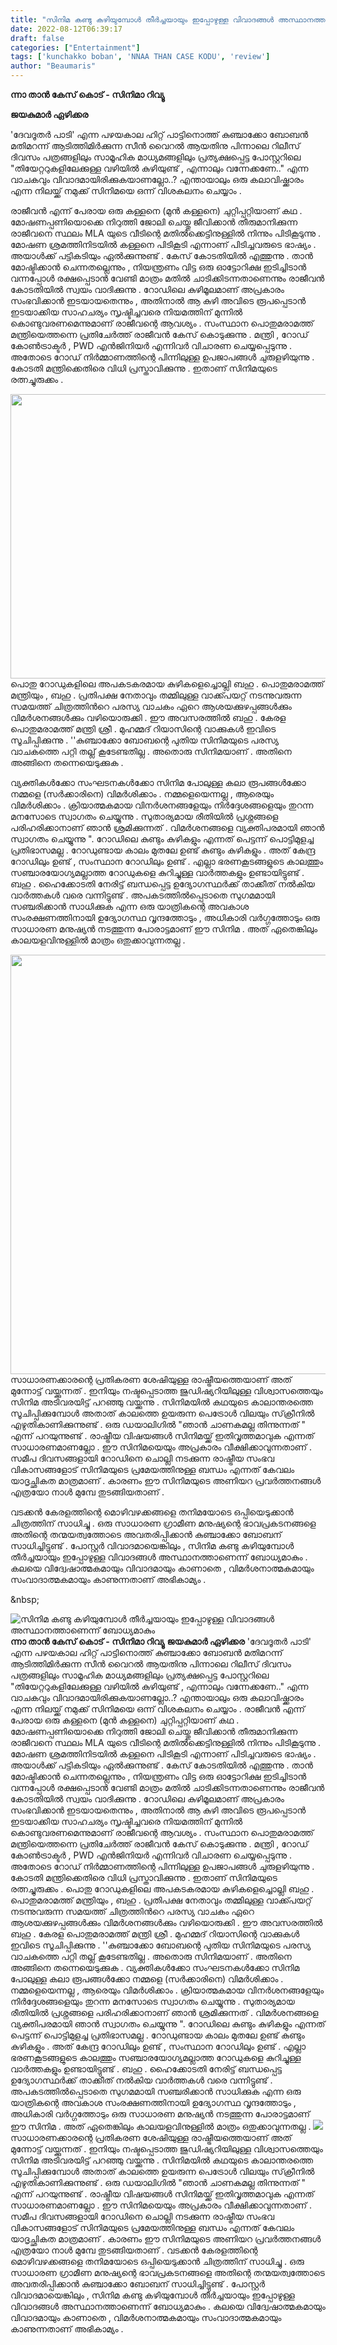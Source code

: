 ```yaml
---
title: "സിനിമ കണ്ടു കഴിയുമ്പോൾ തീർച്ചയായും ഇപ്പോഴുള്ള വിവാദങ്ങൾ അസ്ഥാനത്താണെന്ന് ബോധ്യമാകും"
date: 2022-08-12T06:39:17
draft: false
categories: ["Entertainment"]
tags: ['kunchakko boban', 'NNAA THAN CASE KODU', 'review']
author: "Beaumaris"
---
```


<strong>ന്നാ താൻ കേസ് കൊട് - സിനിമാ റിവ്യൂ</strong>

<strong>ജയകുമാർ ഏഴിക്കര</strong>

'ദേവദൂതർ പാടി' എന്ന പഴയകാല ഹിറ്റ് പാട്ടിനൊത്ത് കുഞ്ചാക്കോ ബോബൻ മതിമറന്ന് ആടിത്തിമിർക്കുന്ന സീൻ വൈറൽ ആയതിനു പിന്നാലെ റിലീസ് ദിവസം പത്രങ്ങളിലും സാമൂഹിക മാധ്യമങ്ങളിലും പ്രത്യക്ഷപ്പെട്ട പോസ്റ്ററിലെ "തിയേറ്ററുകളിലേക്കുള്ള വഴിയിൽ കുഴിയുണ്ട് , എന്നാലും വന്നേക്കണേ.." എന്ന വാചകവും വിവാദമായിരിക്കുകയാണല്ലോ..? എന്തായാലും ഒരു കലാവിഷ്ക്കാരം എന്ന നിലയ്ക്ക് നമുക്ക് സിനിമയെ ഒന്ന് വിശകലനം ചെയ്യാം .

രാജീവൻ എന്ന് പേരായ ഒരു കള്ളനെ (മുൻ കള്ളനെ) ചുറ്റിപ്പറ്റിയാണ് കഥ . മോഷണപ്പണിയൊക്കെ നിറുത്തി ജോലി ചെയ്തു ജീവിക്കാൻ തീരുമാനിക്കുന്ന രാജീവനെ സ്ഥലം MLA യുടെ വീടിന്റെ മതിൽക്കെട്ടിനുള്ളിൽ നിന്നും പിടികൂടുന്നു . മോഷണ ശ്രമത്തിനിടയിൽ കള്ളനെ പിടികൂടി എന്നാണ് പിടിച്ചവരുടെ ഭാഷ്യം . അയാൾക്ക് പട്ടികടിയും ഏൽക്കുന്നുണ്ട് . കേസ് കോടതിയിൽ എത്തുന്നു . താൻ മോഷ്ടിക്കാൻ ചെന്നതല്ലെന്നും , നിയന്ത്രണം വിട്ട ഒരു ഓട്ടോറിക്ഷ ഇടിച്ചിടാൻ വന്നപ്പോൾ രക്ഷപ്പെടാൻ വേണ്ടി മാത്രം മതിൽ ചാടിക്കിടന്നതാണെന്നും രാജീവൻ കോടതിയിൽ സ്വയം വാദിക്കുന്നു . റോഡിലെ കുഴിമൂലമാണ് അപ്രകാരം സംഭവിക്കാൻ ഇടയായതെന്നും , അതിനാൽ ആ കുഴി അവിടെ രൂപപ്പെടാൻ ഇടയാക്കിയ സാഹചര്യം സൃഷ്ടിച്ചവരെ നിയമത്തിന് മുന്നിൽ കൊണ്ടുവരണമെന്നുമാണ് രാജീവന്റെ ആവശ്യം . സംസ്ഥാന പൊതുമരാമത്ത് മന്ത്രിയെത്തന്നെ പ്രതിചേർത്ത് രാജീവൻ കേസ് കൊടുക്കുന്നു . മന്ത്രി , റോഡ് കോൺട്രാക്ടർ , PWD എൻജിനിയർ എന്നിവർ വിചാരണ ചെയ്യപ്പെടുന്നു . അതോടെ റോഡ് നിർമ്മാണത്തിന്റെ പിന്നിലുള്ള ഉപജാപങ്ങൾ ചുരുളഴിയുന്നു . കോടതി മന്ത്രിക്കെതിരെ വിധി പ്രസ്താവിക്കുന്നു . ഇതാണ് സിനിമയുടെ രത്നച്ചുരുക്കം .

<img class="size-full wp-image-346408 aligncenter" src="https://cdn.boolokam.com/articles/2022/08/ffff.webp" alt="" width="600" height="455" />പൊതു റോഡുകളിലെ അപകടകരമായ കുഴികളെച്ചൊല്ലി ബഹു . പൊതുമരാമത്ത് മന്ത്രിയും , ബഹു . പ്രതിപക്ഷ നേതാവും തമ്മിലുള്ള വാക്ക്പയറ്റ് നടന്നുവരുന്ന സമയത്ത് ചിത്രത്തിൻറെ പരസ്യ വാചകം ഏറെ ആശയക്കുഴപ്പങ്ങൾക്കും വിമർശനങ്ങൾക്കും വഴിയൊരുക്കി . ഈ അവസരത്തിൽ ബഹു . കേരള പൊതുമരാമത്ത് മന്ത്രി ശ്രീ . മുഹമ്മദ്‌ റിയാസിന്റെ വാക്കുകൾ ഇവിടെ സൂചിപ്പിക്കുന്നു . ''കുഞ്ചാക്കോ ബോബന്റെ പുതിയ സിനിമയുടെ പരസ്യ വാചകത്തെ പറ്റി തല്ല് കൂടേണ്ടതില്ല . അതൊരു സിനിമയാണ് . അതിനെ അങ്ങിനെ തന്നെയെടുക്കുക .

വ്യക്തികൾക്കോ സംഘടനകൾക്കോ സിനിമ പോലുള്ള കലാ രൂപങ്ങൾക്കോ നമ്മളെ (സർക്കാരിനെ) വിമർശിക്കാം . നമ്മളെയെന്നല്ല , ആരെയും വിമർശിക്കാം . ക്രിയാത്മകമായ വിനർശനങ്ങളേയും നിർദ്ദേശങ്ങളെയും തുറന്ന മനസോടെ സ്വാഗതം ചെയ്യുന്നു . സുതാര്യമായ രീതിയിൽ പ്രശ്നങ്ങളെ പരിഹരിക്കാനാണ് ഞാൻ ശ്രമിക്കുന്നത് . വിമർശനങ്ങളെ വ്യക്തിപരമായി ഞാൻ സ്വാഗതം ചെയ്യുന്നു ".
റോഡിലെ കുണ്ടും കുഴികളും എന്നത് പെട്ടന്ന് പൊട്ടിമുളച്ച പ്രതിഭാസമല്ല . റോഡുണ്ടായ കാലം മുതലേ ഉണ്ട് കുണ്ടും കുഴികളും . അത് കേന്ദ്ര റോഡിലും ഉണ്ട് , സംസ്ഥാന റോഡിലും ഉണ്ട് . എല്ലാ ഭരണകൂടങ്ങളുടെ കാലത്തും സഞ്ചാരയോഗ്യമല്ലാത്ത റോഡുകളെ കുറിച്ചുള്ള വാർത്തകളും ഉണ്ടായിട്ടുണ്ട് . ബഹു . ഹൈക്കോടതി നേരിട്ട് ബന്ധപ്പെട്ട ഉദ്യോഗസ്ഥർക്ക് താക്കീത് നൽകിയ വാർത്തകൾ വരെ വന്നിട്ടുണ്ട് . അപകടത്തിൽപ്പെടാതെ സുഗമമായി സഞ്ചരിക്കാൻ സാധിക്കുക എന്ന ഒരു യാത്രികന്റെ അവകാശ സംരക്ഷണത്തിനായി ഉദ്യോഗസ്ഥ വൃന്ദത്തോടും , അധികാരി വർഗ്ഗത്തോടും ഒരു സാധാരണ മനുഷ്യൻ നടത്തുന്ന പോരാട്ടമാണ് ഈ സിനിമ . അത് ഏതെങ്കിലും കാലയളവിനുള്ളിൽ മാത്രം ഒതുക്കാവുന്നതല്ല .

<img class="wp-image-346409 aligncenter" src="https://cdn.boolokam.com/articles/2022/08/92449805-2.webp" alt="" width="895" height="671" />സാധാരണക്കാരന്റെ പ്രതികരണ ശേഷിയുള്ള രാഷ്ട്രീയത്തെയാണ് അത് മുന്നോട്ട് വയ്ക്കുന്നത് . ഇനിയും നഷ്ടപ്പെടാത്ത ജുഡിഷ്യറിയിലുള്ള വിശ്വാസത്തെയും സിനിമ അടിവരയിട്ട് പറഞ്ഞു വയ്ക്കുന്നു . സിനിമയിൽ കഥയുടെ കാലാന്തരത്തെ സൂചിപ്പിക്കുമ്പോൾ അതാത് കാലത്തെ ഉയരുന്ന പെട്രോൾ വിലയും സ്‌ക്രീനിൽ എഴുതികാണിക്കുന്നുണ്ട് . ഒരു ഡയാലിഗിൽ "ഞാൻ ചാണകമല്ല തിന്നുന്നത് " എന്ന് പറയുന്നുണ്ട് . രാഷ്ട്രീയ വിഷയങ്ങൾ സിനിമയ്ക്ക് ഇതിവൃത്തമാവുക എന്നത് സാധാരണമാണല്ലോ . ഈ സിനിമയെയും അപ്രകാരം വീക്ഷിക്കാവുന്നതാണ് . സമീപ ദിവസങ്ങളായി റോഡിനെ ചൊല്ലി നടക്കുന്ന രാഷ്ട്രീയ സംഭവ വികാസങ്ങളോട് സിനിമയുടെ പ്രമേയത്തിനുള്ള ബന്ധം എന്നത് കേവലം യാദൃച്ഛികത മാത്രമാണ് . കാരണം ഈ സിനിമയുടെ അണിയറ പ്രവർത്തനങ്ങൾ എത്രയോ നാൾ മുമ്പേ തുടങ്ങിയതാണ് .

വടക്കൻ കേരളത്തിന്റെ മൊഴിവഴക്കങ്ങളെ തനിമയോടെ ഒപ്പിയെടുക്കാൻ ചിത്രത്തിന് സാധിച്ചു . ഒരു സാധാരണ ഗ്രാമീണ മനുഷ്യന്റെ ഭാവപ്രകടനങ്ങളെ അതിന്റെ തന്മയത്വത്തോടെ അവതരിപ്പിക്കാൻ കുഞ്ചാക്കോ ബോബന് സാധിച്ചിട്ടുണ്ട് . പോസ്റ്റർ വിവാദമായെങ്കിലും , സിനിമ കണ്ടു കഴിയുമ്പോൾ തീർച്ചയായും ഇപ്പോഴുള്ള വിവാദങ്ങൾ അസ്ഥാനത്താണെന്ന് ബോധ്യമാകും . കലയെ വിദ്വേഷാത്മകമായും വിവാദമായും കാണാതെ , വിമർശനാത്മകമായും സംവാദാത്മകമായും കാണുന്നതാണ് അഭികാമ്യം .

&amp;nbsp;


![സിനിമ കണ്ടു കഴിയുമ്പോൾ തീർച്ചയായും ഇപ്പോഴുള്ള വിവാദങ്ങൾ അസ്ഥാനത്താണെന്ന് ബോധ്യമാകും](https://cdn.boolokam.com/articles/2022/08/ffff.webp)**ന്നാ താൻ കേസ് കൊട് - സിനിമാ റിവ്യൂ** **ജയകുമാർ ഏഴിക്കര** 'ദേവദൂതർ പാടി' എന്ന പഴയകാല ഹിറ്റ് പാട്ടിനൊത്ത് കുഞ്ചാക്കോ ബോബൻ മതിമറന്ന് ആടിത്തിമിർക്കുന്ന സീൻ വൈറൽ ആയതിനു പിന്നാലെ റിലീസ് ദിവസം പത്രങ്ങളിലും സാമൂഹിക മാധ്യമങ്ങളിലും പ്രത്യക്ഷപ്പെട്ട പോസ്റ്ററിലെ "തിയേറ്ററുകളിലേക്കുള്ള വഴിയിൽ കുഴിയുണ്ട് , എന്നാലും വന്നേക്കണേ.." എന്ന വാചകവും വിവാദമായിരിക്കുകയാണല്ലോ..? എന്തായാലും ഒരു കലാവിഷ്ക്കാരം എന്ന നിലയ്ക്ക് നമുക്ക് സിനിമയെ ഒന്ന് വിശകലനം ചെയ്യാം . രാജീവൻ എന്ന് പേരായ ഒരു കള്ളനെ (മുൻ കള്ളനെ) ചുറ്റിപ്പറ്റിയാണ് കഥ . മോഷണപ്പണിയൊക്കെ നിറുത്തി ജോലി ചെയ്തു ജീവിക്കാൻ തീരുമാനിക്കുന്ന രാജീവനെ സ്ഥലം MLA യുടെ വീടിന്റെ മതിൽക്കെട്ടിനുള്ളിൽ നിന്നും പിടികൂടുന്നു . മോഷണ ശ്രമത്തിനിടയിൽ കള്ളനെ പിടികൂടി എന്നാണ് പിടിച്ചവരുടെ ഭാഷ്യം . അയാൾക്ക് പട്ടികടിയും ഏൽക്കുന്നുണ്ട് . കേസ് കോടതിയിൽ എത്തുന്നു . താൻ മോഷ്ടിക്കാൻ ചെന്നതല്ലെന്നും , നിയന്ത്രണം വിട്ട ഒരു ഓട്ടോറിക്ഷ ഇടിച്ചിടാൻ വന്നപ്പോൾ രക്ഷപ്പെടാൻ വേണ്ടി മാത്രം മതിൽ ചാടിക്കിടന്നതാണെന്നും രാജീവൻ കോടതിയിൽ സ്വയം വാദിക്കുന്നു . റോഡിലെ കുഴിമൂലമാണ് അപ്രകാരം സംഭവിക്കാൻ ഇടയായതെന്നും , അതിനാൽ ആ കുഴി അവിടെ രൂപപ്പെടാൻ ഇടയാക്കിയ സാഹചര്യം സൃഷ്ടിച്ചവരെ നിയമത്തിന് മുന്നിൽ കൊണ്ടുവരണമെന്നുമാണ് രാജീവന്റെ ആവശ്യം . സംസ്ഥാന പൊതുമരാമത്ത് മന്ത്രിയെത്തന്നെ പ്രതിചേർത്ത് രാജീവൻ കേസ് കൊടുക്കുന്നു . മന്ത്രി , റോഡ് കോൺട്രാക്ടർ , PWD എൻജിനിയർ എന്നിവർ വിചാരണ ചെയ്യപ്പെടുന്നു . അതോടെ റോഡ് നിർമ്മാണത്തിന്റെ പിന്നിലുള്ള ഉപജാപങ്ങൾ ചുരുളഴിയുന്നു . കോടതി മന്ത്രിക്കെതിരെ വിധി പ്രസ്താവിക്കുന്നു . ഇതാണ് സിനിമയുടെ രത്നച്ചുരുക്കം . പൊതു റോഡുകളിലെ അപകടകരമായ കുഴികളെച്ചൊല്ലി ബഹു . പൊതുമരാമത്ത് മന്ത്രിയും , ബഹു . പ്രതിപക്ഷ നേതാവും തമ്മിലുള്ള വാക്ക്പയറ്റ് നടന്നുവരുന്ന സമയത്ത് ചിത്രത്തിൻറെ പരസ്യ വാചകം ഏറെ ആശയക്കുഴപ്പങ്ങൾക്കും വിമർശനങ്ങൾക്കും വഴിയൊരുക്കി . ഈ അവസരത്തിൽ ബഹു . കേരള പൊതുമരാമത്ത് മന്ത്രി ശ്രീ . മുഹമ്മദ്‌ റിയാസിന്റെ വാക്കുകൾ ഇവിടെ സൂചിപ്പിക്കുന്നു . ''കുഞ്ചാക്കോ ബോബന്റെ പുതിയ സിനിമയുടെ പരസ്യ വാചകത്തെ പറ്റി തല്ല് കൂടേണ്ടതില്ല . അതൊരു സിനിമയാണ് . അതിനെ അങ്ങിനെ തന്നെയെടുക്കുക . വ്യക്തികൾക്കോ സംഘടനകൾക്കോ സിനിമ പോലുള്ള കലാ രൂപങ്ങൾക്കോ നമ്മളെ (സർക്കാരിനെ) വിമർശിക്കാം . നമ്മളെയെന്നല്ല , ആരെയും വിമർശിക്കാം . ക്രിയാത്മകമായ വിനർശനങ്ങളേയും നിർദ്ദേശങ്ങളെയും തുറന്ന മനസോടെ സ്വാഗതം ചെയ്യുന്നു . സുതാര്യമായ രീതിയിൽ പ്രശ്നങ്ങളെ പരിഹരിക്കാനാണ് ഞാൻ ശ്രമിക്കുന്നത് . വിമർശനങ്ങളെ വ്യക്തിപരമായി ഞാൻ സ്വാഗതം ചെയ്യുന്നു ". റോഡിലെ കുണ്ടും കുഴികളും എന്നത് പെട്ടന്ന് പൊട്ടിമുളച്ച പ്രതിഭാസമല്ല . റോഡുണ്ടായ കാലം മുതലേ ഉണ്ട് കുണ്ടും കുഴികളും . അത് കേന്ദ്ര റോഡിലും ഉണ്ട് , സംസ്ഥാന റോഡിലും ഉണ്ട് . എല്ലാ ഭരണകൂടങ്ങളുടെ കാലത്തും സഞ്ചാരയോഗ്യമല്ലാത്ത റോഡുകളെ കുറിച്ചുള്ള വാർത്തകളും ഉണ്ടായിട്ടുണ്ട് . ബഹു . ഹൈക്കോടതി നേരിട്ട് ബന്ധപ്പെട്ട ഉദ്യോഗസ്ഥർക്ക് താക്കീത് നൽകിയ വാർത്തകൾ വരെ വന്നിട്ടുണ്ട് . അപകടത്തിൽപ്പെടാതെ സുഗമമായി സഞ്ചരിക്കാൻ സാധിക്കുക എന്ന ഒരു യാത്രികന്റെ അവകാശ സംരക്ഷണത്തിനായി ഉദ്യോഗസ്ഥ വൃന്ദത്തോടും , അധികാരി വർഗ്ഗത്തോടും ഒരു സാധാരണ മനുഷ്യൻ നടത്തുന്ന പോരാട്ടമാണ് ഈ സിനിമ . അത് ഏതെങ്കിലും കാലയളവിനുള്ളിൽ മാത്രം ഒതുക്കാവുന്നതല്ല . ![](https://cdn.boolokam.com/articles/2022/08/92449805-2.webp)സാധാരണക്കാരന്റെ പ്രതികരണ ശേഷിയുള്ള രാഷ്ട്രീയത്തെയാണ് അത് മുന്നോട്ട് വയ്ക്കുന്നത് . ഇനിയും നഷ്ടപ്പെടാത്ത ജുഡിഷ്യറിയിലുള്ള വിശ്വാസത്തെയും സിനിമ അടിവരയിട്ട് പറഞ്ഞു വയ്ക്കുന്നു . സിനിമയിൽ കഥയുടെ കാലാന്തരത്തെ സൂചിപ്പിക്കുമ്പോൾ അതാത് കാലത്തെ ഉയരുന്ന പെട്രോൾ വിലയും സ്‌ക്രീനിൽ എഴുതികാണിക്കുന്നുണ്ട് . ഒരു ഡയാലിഗിൽ "ഞാൻ ചാണകമല്ല തിന്നുന്നത് " എന്ന് പറയുന്നുണ്ട് . രാഷ്ട്രീയ വിഷയങ്ങൾ സിനിമയ്ക്ക് ഇതിവൃത്തമാവുക എന്നത് സാധാരണമാണല്ലോ . ഈ സിനിമയെയും അപ്രകാരം വീക്ഷിക്കാവുന്നതാണ് . സമീപ ദിവസങ്ങളായി റോഡിനെ ചൊല്ലി നടക്കുന്ന രാഷ്ട്രീയ സംഭവ വികാസങ്ങളോട് സിനിമയുടെ പ്രമേയത്തിനുള്ള ബന്ധം എന്നത് കേവലം യാദൃച്ഛികത മാത്രമാണ് . കാരണം ഈ സിനിമയുടെ അണിയറ പ്രവർത്തനങ്ങൾ എത്രയോ നാൾ മുമ്പേ തുടങ്ങിയതാണ് . വടക്കൻ കേരളത്തിന്റെ മൊഴിവഴക്കങ്ങളെ തനിമയോടെ ഒപ്പിയെടുക്കാൻ ചിത്രത്തിന് സാധിച്ചു . ഒരു സാധാരണ ഗ്രാമീണ മനുഷ്യന്റെ ഭാവപ്രകടനങ്ങളെ അതിന്റെ തന്മയത്വത്തോടെ അവതരിപ്പിക്കാൻ കുഞ്ചാക്കോ ബോബന് സാധിച്ചിട്ടുണ്ട് . പോസ്റ്റർ വിവാദമായെങ്കിലും , സിനിമ കണ്ടു കഴിയുമ്പോൾ തീർച്ചയായും ഇപ്പോഴുള്ള വിവാദങ്ങൾ അസ്ഥാനത്താണെന്ന് ബോധ്യമാകും . കലയെ വിദ്വേഷാത്മകമായും വിവാദമായും കാണാതെ , വിമർശനാത്മകമായും സംവാദാത്മകമായും കാണുന്നതാണ് അഭികാമ്യം . &nbsp;
